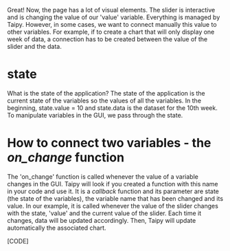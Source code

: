 Great! Now, the page has a lot of visual elements. The slider is interactive and is changing the value of our 'value' variable. Everything is managed by Taipy. However, in some cases, we want to connect manually this value to other variables. For example, if to create a chart that will only display one week of data, a connection has to be created between the value of the slider and the data.

# state

What is the state of the application? The state of the application is the current state of the variables so the values of all the variables. In the beginning, state.value = 10 and state.data is the dataset for the 10th week. To manipulate variables in the GUI, we pass through the state.

# How to connect two variables - the *on_change* function

The 'on_change' function is called whenever the value of a variable changes in the GUI. Taipy will look if you created a function with this name in your code and use it. It is a *callback* function and its parameter are state (the state of the variables), the variable name that has been changed and its value. In our example, it is called whenever the value of the slider changes with the state, 'value' and the current value of the slider. Each time it changes, data will be updated accordingly. Then, Taipy will update automatically the associated chart.

[CODE]